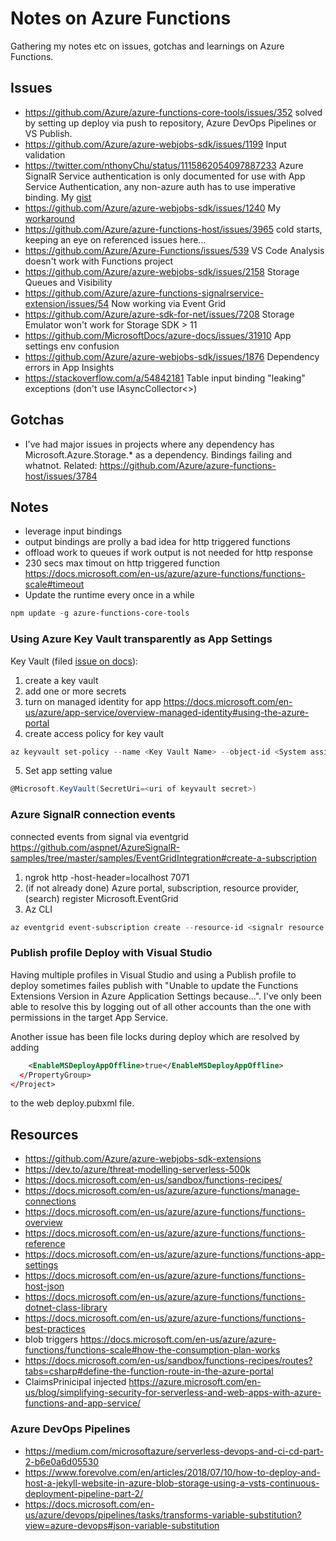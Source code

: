 # Notes on Azure Functions
Gathering my notes etc on issues, gotchas and learnings on Azure Functions. 
## Issues
* https://github.com/Azure/azure-functions-core-tools/issues/352 solved by setting up deploy via push to repository, Azure DevOps Pipelines or VS Publish.
* https://github.com/Azure/azure-webjobs-sdk/issues/1199 Input validation
* https://twitter.com/nthonyChu/status/1115862054097887233 Azure SignalR Service authentication is only documented for use with App Service Authentication, any non-azure auth has to use imperative binding. My [gist](https://gist.github.com/ErikAndreas/72c94a0c8a9e6e632f44522c41be8ee7)
* https://github.com/Azure/azure-webjobs-sdk/issues/1240 My [workaround](https://github.com/ErikAndreas/AzureIoTHubCheckpointSetter)
* https://github.com/Azure/azure-functions-host/issues/3965 cold starts, keeping an eye on referenced issues here...
* https://github.com/Azure/Azure-Functions/issues/539 VS Code Analysis doesn't work with Functions project
* https://github.com/Azure/azure-webjobs-sdk/issues/2158 Storage Queues and Visibility
* https://github.com/Azure/azure-functions-signalrservice-extension/issues/54 Now working via Event Grid
* https://github.com/Azure/azure-sdk-for-net/issues/7208 Storage Emulator won't work for Storage SDK > 11
* https://github.com/MicrosoftDocs/azure-docs/issues/31910 App settings env confusion
* https://github.com/Azure/azure-webjobs-sdk/issues/1876 Dependency errors in App Insights
* https://stackoverflow.com/a/54842181 Table input binding "leaking" exceptions (don't use IAsyncCollector<>)


## Gotchas
* I've had major issues in projects where any dependency has Microsoft.Azure.Storage.* as a dependency. Bindings failing and whatnot. Related: https://github.com/Azure/azure-functions-host/issues/3784
## Notes
* leverage input bindings
* output bindings are prolly a bad idea for http triggered functions
* offload work to queues if work output is not needed for http response
* 230 secs max timout on http triggered function https://docs.microsoft.com/en-us/azure/azure-functions/functions-scale#timeout
* Update the runtime every once in a while 
```powershell
npm update -g azure-functions-core-tools
```

### Using Azure Key Vault transparently as App Settings
Key Vault (filed [issue on docs](https://github.com/MicrosoftDocs/azure-docs/issues/29869)):
1. create a key vault
2. add one or more secrets
3. turn on managed identity for app  https://docs.microsoft.com/en-us/azure/app-service/overview-managed-identity#using-the-azure-portal
4. create access policy for key vault
```powershell
az keyvault set-policy --name <Key Vault Name> --object-id <System assigned identity of func app> --secret-permissions get --subscription <Subscription name>
```
5. Set app setting value 
```powershell
@Microsoft.KeyVault(SecretUri=<uri of keyvault secret>)
```
### Azure SignalR connection events
connected events from signal via eventgrid  https://github.com/aspnet/AzureSignalR-samples/tree/master/samples/EventGridIntegration#create-a-subscription
1. ngrok http -host-header=localhost 7071
2. (if not already done) Azure portal, subscription, resource provider, (search) register Microsoft.EventGrid
3. Az CLI
```powershell
az eventgrid event-subscription create --resource-id <signalr resource id from properties blade in portal> --name <event grid setup name> --endpoint https://<your id>.ngrok.io/runtime/webhooks/eventgrid?functionName=OnConnection
```
### Publish profile Deploy with Visual Studio
Having multiple profiles in Visual Studio and using a Publish profile to deploy sometimes failes publish with "Unable to update the Functions Extensions Version in Azure Application Settings because...". I've only been able to resolve this by logging out of all other accounts than the one with permissions in the target App Service.

Another issue has been file locks during deploy which are resolved by adding
```xml
    <EnableMSDeployAppOffline>true</EnableMSDeployAppOffline>
  </PropertyGroup>
</Project>
```
to the web deploy.pubxml file.
## Resources
* https://github.com/Azure/azure-webjobs-sdk-extensions
* https://dev.to/azure/threat-modelling-serverless-500k
* https://docs.microsoft.com/en-us/sandbox/functions-recipes/
* https://docs.microsoft.com/en-us/azure/azure-functions/manage-connections
* https://docs.microsoft.com/en-us/azure/azure-functions/functions-overview
* https://docs.microsoft.com/en-us/azure/azure-functions/functions-reference
* https://docs.microsoft.com/en-us/azure/azure-functions/functions-app-settings
* https://docs.microsoft.com/en-us/azure/azure-functions/functions-host-json
* https://docs.microsoft.com/en-us/azure/azure-functions/functions-dotnet-class-library
* https://docs.microsoft.com/en-us/azure/azure-functions/functions-best-practices
* blob triggers https://docs.microsoft.com/en-us/azure/azure-functions/functions-scale#how-the-consumption-plan-works
* https://docs.microsoft.com/en-us/sandbox/functions-recipes/routes?tabs=csharp#define-the-function-route-in-the-azure-portal
* ClaimsPrinicipal injected https://azure.microsoft.com/en-us/blog/simplifying-security-for-serverless-and-web-apps-with-azure-functions-and-app-service/
### Azure DevOps Pipelines
* https://medium.com/microsoftazure/serverless-devops-and-ci-cd-part-2-b6e0a6d05530
* https://www.forevolve.com/en/articles/2018/07/10/how-to-deploy-and-host-a-jekyll-website-in-azure-blob-storage-using-a-vsts-continuous-deployment-pipeline-part-2/
* https://docs.microsoft.com/en-us/azure/devops/pipelines/tasks/transforms-variable-substitution?view=azure-devops#json-variable-substitution
